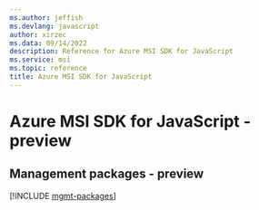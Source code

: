 ```yaml
---
ms.author: jeffish
ms.devlang: javascript
author: xirzec
ms.data: 09/14/2022
description: Reference for Azure MSI SDK for JavaScript
ms.service: msi
ms.topic: reference
title: Azure MSI SDK for JavaScript
---
```

# Azure MSI SDK for JavaScript - preview

## Management packages - preview
[!INCLUDE [mgmt-packages](msi-mgmt-index.md)]